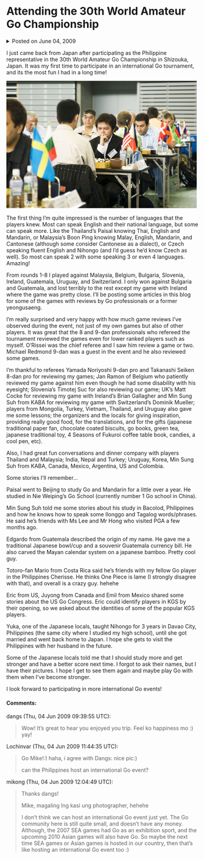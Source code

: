 # Attending the 30th World Amateur Go Championship

<details>
    <summary>Posted on June 04, 2009</summary>
    <p>Posted in Uncategorized</p>
</details>

I just came back from Japan after participating as the Philippine representative in the 30th World Amateur Go Championship in Shizouka, Japan. It was my first time to participate in an international Go tournament, and its the most fun I had in a long time!

![wagc_mikong-2.jpg](../images/wagc_mikong-2.jpg)

The first thing I’m quite impressed is the number of languages that the players knew. Most can speak English and their national language, but some can speak more. Like the Thailand’s Paisal knowing Thai, English and Mandarin, or Malaysia’s Boon Ping knowing Malay, English, Mandarin, and Cantonese (although some consider Cantonese as a dialect), or Czech speaking fluent English and Nihongo (and I’d guess he’d know Czech as well). So most can speak 2 with some speaking 3 or even 4 languages. Amazing!

From rounds 1-8 I played against Malaysia, Belgium, Bulgaria, Slovenia, Ireland, Guatemala, Uruguay, and Switzerland. I only won against Bulgaria and Guatemala, and lost terribly to the rest except my game with Ireland where the game was pretty close. I’ll be posting some articles in this blog for some of the games with reviews by Go professionals or a former yeongusaeng.

I’m really surprised and very happy with how much game reviews I’ve observed during the event, not just of my own games but also of other players. It was great that the 8 and 9-dan professionals who refereed the tournament reviewed the games even for lower ranked players such as myself. O’Rissei was the chief referee and I saw him review a game or two. Michael Redmond 9-dan was a guest in the event and he also reviewed some games.

I’m thankful to referees Yamada Noriyoshi 9-dan pro and Takanashi Seiken 8-dan pro for reviewing my games; Jan Ramon of Belgium who patiently reviewed my game against him even though he had some disability with his eyesight; Slovenia’s Timotej Suc for also reviewing our game; UK’s Matt Cocke for reviewing my game with Ireland’s Brian Gallagher and Min Sung Suh from KABA for reviewing my game with Switzerland’s Dominik Mueller; players from Mongolia, Turkey, Vietnam, Thailand, and Uruguay also gave me some lessons; the organizers and the locals for giving inspiration, providing really good food, for the translations, and for the gifts (japanese traditional paper fan, chocolate coated biscuits, go books, green tea, japanese traditional toy, 4 Seasons of Fukuroi coffee table book, candies, a cool pen, etc).

Also, I had great fun conversations and dinner company with players Thailand and Malaysia; India, Nepal and Turkey; Uruguay, Korea, Min Sung Suh from KABA, Canada, Mexico, Argentina, US and Colombia.

Some stories I’ll remember…

Paisal went to Beijing to study Go and Mandarin for a little over a year. He studied in Nie Weiping’s Go School (currently number 1 Go school in China).

Min Sung Suh told me some stories about his study in Bacolod, Philippines and how he knows how to speak some Ilonggo and Tagalog words/phrases. He said he’s friends with Ms Lee and Mr Hong who visited PGA a few months ago.

Edgardo from Guatemala described the origin of my name. He gave me a traditional Japanese bowl/cup and a souvenir Guatemala currency bill. He also carved the Mayan calendar system on a japanese bamboo. Pretty cool guy.

Totoro-fan Mario from Costa Rica said he’s friends with my fellow Go player in the Philippines Cherisse. He thinks One Piece is lame (I strongly disagree with that), and overall is a crazy guy. hehehe

Eric from US, Juyong from Canada and Emil from Mexico shared some stories about the US Go Congress. Eric could identify players in KGS by their opening, so we asked about the identities of some of the popular KGS players.

Yuka, one of the Japanese locals, taught Nihongo for 3 years in Davao City, Philippines (the same city where I studied my high school), until she got married and went back home to Japan. I hope she gets to visit the Philippines with her husband in the future.

Some of the Japanese locals told me that I should study more and get stronger and have a better score next time. I forgot to ask their names, but I have their pictures. I hope I get to see them again and maybe play Go with them when I’ve become stronger.

I look forward to participating in more international Go events!

#### Comments:

dangs (Thu, 04 Jun 2009 09:39:55 UTC):
> Wow! It’s great to hear you enjoyed you trip. Feel ko happiness mo :) yay!

Lochinvar (Thu, 04 Jun 2009 11:44:35 UTC):
> Go Mike!:) haha, i agree with Dangs: nice pic:)
>
> can the Philippines host an international Go event?

mikong (Thu, 04 Jun 2009 12:04:49 UTC):
> Thanks dangs!
>
> Mike, magaling lng kasi ung photographer, hehehe
>
> I don’t think we can host an international Go event just yet. The Go community here is still quite small, and doesn’t have any money. Although, the 2007 SEA games had Go as an exhibition sport, and the upcoming 2010 Asian games will also have Go. So maybe the next time SEA games or Asian games is hosted in our country, then that’s like hosting an international Go event too :)
